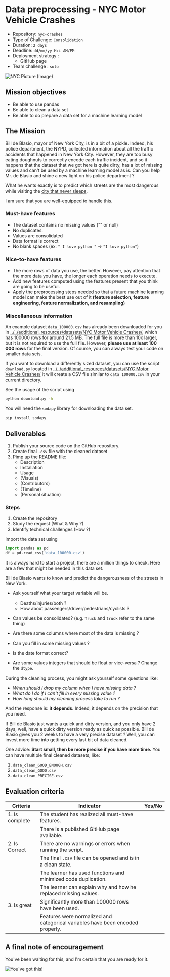 # Data preprocessing - NYC Motor Vehicle Crashes

- Repository: `nyc-crashes`
- Type of Challenge: `Consolidation`
- Duration: `2 days`
- Deadline: `dd/mm/yy H:i AM/PM`
- Deployment strategy :
  - GitHub page
- Team challenge : `solo`

![NYC Picture (Image)](https://images.nycgo.com/image/fetch/q_70,w_900/https://www.nycgo.com/images/uploads/NY_in_3_days/TimeSquare-Manhattan-NYC-BrittanyPetronella_0069sat.jpg)

## Mission objectives

- Be able to use pandas
- Be able to clean a data set
- Be able to do prepare a data set for a machine learning model

## The Mission

Bill de Blasio, mayor of New York City, is in a bit of a pickle. Indeed, his police department, the NYPD, collected information about all the traffic accidents that happened in New York City. However, they are too busy eating doughnuts to correctly encode each traffic incident, and so it happens that the dataset that we got here is quite dirty, has a lot of missing values and can't be used by a machine learning model as is.
Can you help Mr. de Blasio and shine a new light on his police department ?

What he wants exactly is to predict which streets are the most dangerous while visiting the [city that never sleeps](https://en.wikipedia.org/wiki/The_City_That_Never_Sleeps).

I am sure that you are well-equipped to handle this.

### Must-have features

- The dataset contains no missing values ("" or null)
- No duplicates.
- Values are consolidated
- Data format is correct
- No blank spaces (ex: `" I love python "` => `"I love python"`)

### Nice-to-have features

- The more rows of data you use, the better. However, pay attention that the more data you have, the longer each operation needs to execute.
- Add new features computed using the features present that you think are going to be useful.
- Apply the preprocessing steps needed so that a future machine learning model can make the best use out of it **(feature selection, feature engineering, feature normalization, and resampling)**

### Miscellaneous information

An example dataset `data_100000.csv` has already been downloaded for you in
[../../additional_resources/datasets/NYC Motor Vehicle Crashes/](../../additional_resources/datasets/NYC%20Motor%20Vehicle%20Crashes/data_100000.csv), which has 100000 rows for around 21.5 MB. The full file is more than 10x larger, but it is not required to use the full file. However, **please use at least 100 000 rows** for the final version. Of course, you can always test your code on smaller data sets.

If you want to download a differently sized dataset, you can use the script `download.py` located in
[../../additional_resources/datasets/NYC Motor Vehicle Crashes/](../../additional_resources/datasets/NYC%20Motor%20Vehicle%20Crashes/download.py)
It will create a CSV file similar to `data_100000.csv` in your current directory.

See the usage of the script using

```bash
python download.py -h
```

You will need the `sodapy` library for downloading the data set.

```bash
pip install sodapy
```

## Deliverables

1. Publish your source code on the GitHub repository.
2. Create final `.csv` file with the cleaned dataset
3. Pimp up the README file:
   - Description
   - Installation
   - Usage
   - (Visuals)
   - (Contributors)
   - (Timeline)
   - (Personal situation)

### Steps

1. Create the repository
2. Study the request (What & Why ?)
3. Identify technical challenges (How ?)

Import the data set using

```python
import pandas as pd
df = pd.read_csv('data_100000.csv')
```

It is always hard to start a project, there are a million things to check.
Here are a few that might be needed in this data set.

Bill de Blasio wants to know and predict the dangerousness of the streets in New York.

- Ask yourself what your target variable will be.

  - Deaths/injuries/both ?
  - How about passengers/driver/pedestrians/cyclists ?

- Can values be consolidated? (e.g. `Truck` and `truck` refer to the same thing)
- Are there some columns where most of the data is missing ?
- Can you fill in some missing values ?
- Is the date format correct?
- Are some values integers that should be float or vice-versa ? Change the `dtype`.

During the cleaning process, you might ask yourself some questions like:

- _When should I drop my column when I have missing data ?_
- _What do I do if I can't fill in every missing value ?_
- _How long should my cleaning process take to run ?_

And the response is: **it depends.**
Indeed, it depends on the precision that you need.

If Bill de Blasio just wants a quick and dirty version, and you only have 2 days, well, have a quick dirty version ready as quick as possible.
Bill de Blasio gives you 2 weeks to have a very precise dataset ? Well, you can invest more time into getting every last bit of data cleaned.

One advice: **Start small, then be more precise if you have more time.**
You can have multiple final cleaned datasets, like:

1. `data_clean_GOOD_ENOUGH.csv`
2. `data_clean_GOOD.csv`
3. `data_clean_PRECISE.csv`

## Evaluation criteria

| Criteria       | Indicator                                                                      | Yes/No |
| -------------- | ------------------------------------------------------------------------------ | ------ |
| 1. Is complete | The student has realized all must-have features.                               |        |
|                | There is a published GitHub page available.                                    |        |
| 2. Is Correct  | There are no warnings or errors when running the script.                       |        |
|                | The final `.csv` file can be opened and is in a clean state.                   |        |
|                | The learner has used functions and minimized code duplication.                 |        |
|                | The learner can explain why and how he replaced missing values.                |        |
| 3. Is great    | Significantly more than 100000 rows have been used.                            |        |
|                | Features were normalized and categorical variables have been encoded properly. |        |

## A final note of encouragement

You've been waiting for this, and I'm certain that you are ready for it.

![You've got this!](https://media.giphy.com/media/ctNDDU3a4ffK1su6yJ/giphy.gif)
